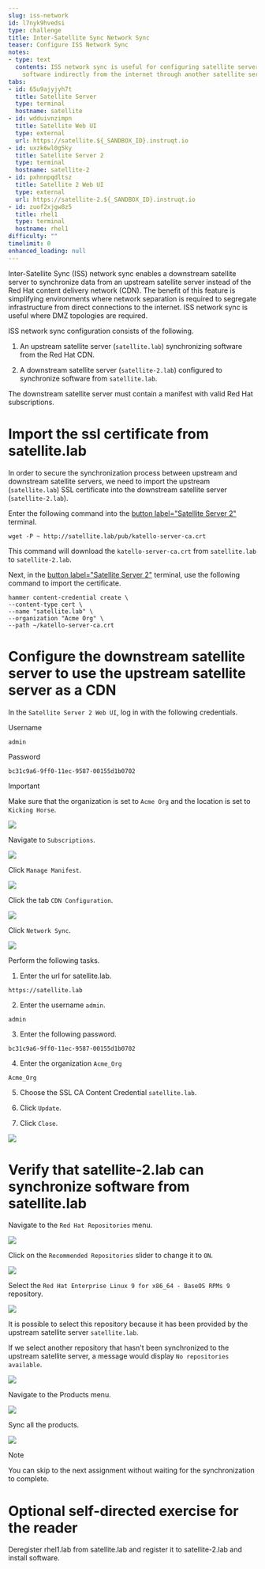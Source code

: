 ```yaml
---
slug: iss-network
id: l7nyk9hvedsi
type: challenge
title: Inter-Satellite Sync Network Sync
teaser: Configure ISS Network Sync
notes:
- type: text
  contents: ISS network sync is useful for configuring satellite server to obtain
    software indirectly from the internet through another satellite server.
tabs:
- id: 65u9ajyjyh7t
  title: Satellite Server
  type: terminal
  hostname: satellite
- id: wdduivnzimpn
  title: Satellite Web UI
  type: external
  url: https://satellite.${_SANDBOX_ID}.instruqt.io
- id: uxzk6wl0g5ky
  title: Satellite Server 2
  type: terminal
  hostname: satellite-2
- id: pxhnnpqdltsz
  title: Satellite 2 Web UI
  type: external
  url: https://satellite-2.${_SANDBOX_ID}.instruqt.io
- id: zuof2xjgw8z5
  title: rhel1
  type: terminal
  hostname: rhel1
difficulty: ""
timelimit: 0
enhanced_loading: null
---
```


Inter-Satellite Sync (ISS) network sync enables a downstream satellite server to synchronize data from an upstream satellite server instead of the Red Hat content delivery network (CDN). The benefit of this feature is simplifying environments where network separation is required to segregate infrastructure from direct connections to the internet. ISS network sync is useful where DMZ topologies are required.

ISS network sync configuration consists of the following.
1) An upstream satellite server (`satellite.lab`) synchronizing software from the Red Hat CDN.

2) A downstream satellite server (`satellite-2.lab`) configured to synchronize software from `satellite.lab`.

The downstream satellite server must contain a manifest with valid Red Hat subscriptions.

Import the ssl certificate from satellite.lab
=============================================

In order to secure the synchronization process between upstream and downstream satellite servers, we need to import the upstream (`satellite.lab`) SSL certificate into the downstream satellite server (`satellite-2.lab`).

Enter the following command into the [button label="Satellite Server 2"](tab-2) terminal.

```bash,run
wget -P ~ http://satellite.lab/pub/katello-server-ca.crt
```
This command will download the `katello-server-ca.crt` from `satellite.lab` to `satellite-2.lab`.

Next, in the [button label="Satellite Server 2"](tab-2) terminal, use the following command to import the certificate.

```bash,run
hammer content-credential create \
--content-type cert \
--name "satellite.lab" \
--organization "Acme Org" \
--path ~/katello-server-ca.crt
```

Configure the downstream satellite server to use the upstream satellite server as a CDN
=======================================================================================

In the `Satellite Server 2 Web UI`, log in with the following credentials.

Username
```
admin
```

Password
```
bc31c9a6-9ff0-11ec-9587-00155d1b0702
```

> [!IMPORTANT]
>Make sure that the organization is set to `Acme Org` and the location is set to `Kicking Horse`.
>
>![](../assets/organdloacation.gif)

Navigate to `Subscriptions`.

![](../assets/subscriptions.png)

Click `Manage Manifest`.

![](../assets/managemanifest.png)

Click the tab `CDN Configuration`.

![](../assets/cdnconfig.png)

Click `Network Sync`.

![](../assets/networksync.png)

Perform the following tasks.
1) Enter the url for satellite.lab.

```
https://satellite.lab
```

2) Enter the username `admin`.

```
admin
```

3) Enter the following password.

```
bc31c9a6-9ff0-11ec-9587-00155d1b0702
```

4) Enter the organization `Acme_Org`

```
Acme_Org
```

5) Choose the SSL CA Content Credential `satellite.lab`.

6) Click `Update`.

7) Click `Close`.

![](../assets/networksyncconfig.png)

Verify that satellite-2.lab can synchronize software from satellite.lab
=======================================================================

Navigate to the `Red Hat Repositories` menu.

![](../assets/redhatrepositories.png)

Click on the `Recommended Repositories` slider to change it to `ON`.

![](../assets/recommendedrepos.png)

Select the `Red Hat Enterprise Linux 9 for x86_64 - BaseOS RPMs 9` repository.

![](../assets/selectrhel9baseos.gif)

It is possible to select this repository because it has been provided by the upstream satellite server `satellite.lab`.

If we select another repository that hasn't been synchronized to the upstream satellite server, a message would display `No repositories available`.

![](../assets/norepoavailable.gif)

Navigate to the Products menu.

![](../assets/products.png)

Sync all the products.

![](../assets/syncproducts.gif)

>[!NOTE]
>You can skip to the next assignment without waiting for the synchronization to complete.

Optional self-directed exercise for the reader
================================

Deregister rhel1.lab from satellite.lab and register it to satellite-2.lab and install software.

